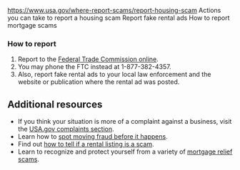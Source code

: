 

https://www.usa.gov/where-report-scams/report-housing-scam
Actions you can take to report a housing scam
Report fake rental ads
How to report mortgage scams

### **How to report**

1. Report to the
   [Federal Trade Commission online](https://reportfraud.ftc.gov/?orgcode=USAGOV).
2. You may phone the FTC instead at 1-877-382-4357.
3. Also, report fake rental ads to your local law enforcement and the website or publication where the rental ad was posted.

**Additional resources**
------------------------

* If you think your situation is more of a complaint against a business, visit the
  [USA.gov complaints section](https://www.usa.gov/housing-complaints).
* Learn how to
  [spot moving fraud before it happens](https://www.fmcsa.dot.gov/protect-your-move).
* Find out
  [how to tell if a rental listing is a scam](https://consumer.ftc.gov/articles/rental-listing-scams).
* Learn to recognize and protect yourself from a variety of
  [mortgage relief scams](https://consumer.ftc.gov/articles/mortgage-relief-scams).
